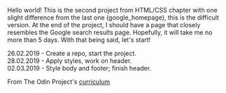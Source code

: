 Hello world!
This is the second project from HTML/CSS chapter with one slight difference from the last one (google_homepage), this is the difficult version.
At the end of the project, I should have a page that closely resembles the Google search results page. Hopefully, it will take me no more than 5 days.
With that being said, let's start!

26.02.2019 - Create a repo, start the project.\
28.02.2019 - Apply styles, work on header.\
02.03.2019 - Style body and footer; finish header.

From The Odin Project's [curriculum](http://www.theodinproject.com/courses/web-development-101/lessons/html-css)
